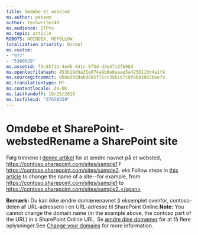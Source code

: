 ```yaml
---
title: Omdøbe et websted
ms.author: pebaum
author: Techwriter40
ms.audience: ITPro
ms.topic: article
ROBOTS: NOINDEX, NOFOLLOW
localization_priority: Normal
ms.custom:
- "977"
- "5300028"
ms.assetid: f5c85f1b-4ed6-441c-8f5d-d3e4713fb98d
ms.openlocfilehash: 453b19d9a35e074a9b0e8aaae5a4256110d4a1f9
ms.sourcegitcommit: 0b06093dabd685f76cc39b1d7c0f8b03883b6e79
ms.translationtype: MT
ms.contentlocale: da-DK
ms.lasthandoff: 10/25/2019
ms.locfileid: "37658359"
---
```

# <a name="rename-a-sharepoint-site"></a><span data-ttu-id="6c87e-102">Omdøbe et SharePoint-websted</span><span class="sxs-lookup"><span data-stu-id="6c87e-102">Rename a SharePoint site</span></span>

<span data-ttu-id="6c87e-103">Følg trinnene i [denne artikel](https://docs.microsoft.com/sharepoint/change-site-address) for at ændre navnet på et websted, https://contoso.sharepoint.com/sites/sample1 f https://contoso.sharepoint.com/sites/sample2. eks.</span><span class="sxs-lookup"><span data-stu-id="6c87e-103">Follow steps in [this article](https://docs.microsoft.com/sharepoint/change-site-address) to change the name of a site--for example, from https://contoso.sharepoint.com/sites/sample1 to https://contoso.sharepoint.com/sites/sample2.</span></span>

<span data-ttu-id="6c87e-104">**Bemærk:** Du kan ikke ændre domænenavnet (i eksemplet ovenfor, contoso-delen af URL-adressen) i en URL-adresse til SharePoint Online.</span><span class="sxs-lookup"><span data-stu-id="6c87e-104">**Note:** You cannot change the domain name (in the example above, the contoso part of the URL) in a SharePoint Online URL.</span></span> <span data-ttu-id="6c87e-105">Se [ændre dine domæner](https://go.microsoft.com/fwlink/?Linkid=2018696) for at få flere oplysninger.</span><span class="sxs-lookup"><span data-stu-id="6c87e-105">See [Change your domains](https://go.microsoft.com/fwlink/?Linkid=2018696) for more information.</span></span>
  